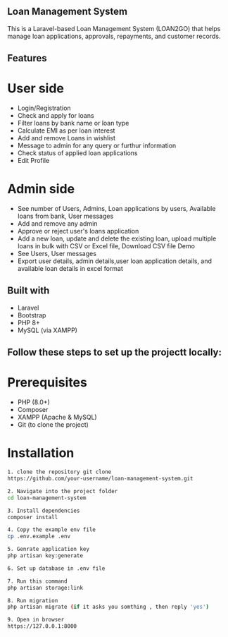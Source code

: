 ## Loan Management System

This is a Laravel-based Loan Management System (LOAN2GO) that helps manage loan applications, approvals, repayments, and customer records.

## Features
# User side
- Login/Registration
- Check and apply for loans
- Filter loans by bank name or loan type
- Calculate EMI as per loan interest
- Add and remove Loans in wishlist 
- Message to admin for any query or furthur information
- Check status of applied loan applications
- Edit Profile
  
# Admin side
- See number of Users, Admins, Loan applications by users, Available loans from bank, User messages
- Add and remove any admin
- Approve or reject user's loans application
- Add a new loan, update and delete the existing loan, upload multiple loans in bulk with CSV or Excel file, Download CSV file Demo
- See Users, User messages
- Export user details, admin details,user loan application details, and available loan details in excel format

## Built with
- Laravel 
- Bootstrap
- PHP 8+
- MySQL (via XAMPP)

## Follow these steps to set up the projectt locally:
# Prerequisites
- PHP (8.0+)
- Composer
- XAMPP (Apache & MySQL)
- Git (to clone the project)

# Installation
```bash
1. clone the repository git clone
https://github.com/your-username/loan-management-system.git

2. Navigate into the project folder
cd loan-management-system

3. Install dependencies
composer install

4. Copy the example env file
cp .env.example .env

5. Genrate application key
php artisan key:generate

6. Set up database in .env file

7. Run this command
php artisan storage:link

8. Run migration
php artisan migrate (if it asks you somthing , then reply 'yes')

9. Open in browser
https://127.0.0.1:8000
